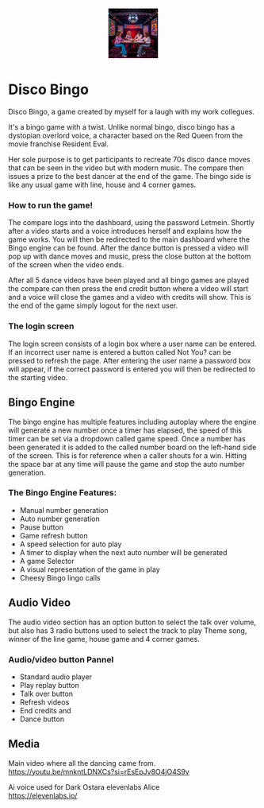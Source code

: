 <h1 align="center">
   <img src="https://github.com/jonathanw82/bingo/blob/main/assets/media/logo.jpeg" width="auto" height="100" alt="logo"/>
 </h1>

# Disco Bingo

Disco Bingo, a game created by myself for a laugh with my work collegues.

It's a bingo game with a twist. Unlike normal bingo, disco bingo has a dystopian overlord voice, a character based on the Red Queen from the movie franchise Resident Eval.

Her sole purpose is to get participants to recreate 70s disco dance moves that can be seen in the video but with modern music. The compare then issues a prize to the best dancer at the end of the game. 
The bingo side is like any usual game with line, house and 4 corner games.

### How to run the game!
The compare logs into the dashboard, using the password Letmein. Shortly after a video starts and a voice introduces herself and explains how the game works. You will then be redirected to the main dashboard where the Bingo engine can be found. After the dance button is pressed a video will pop up with dance moves and music, press the close button at the bottom of the screen when the video ends.

After all 5 dance videos have been played and all bingo games are played the compare can then press the end credit button where a video will start and a voice will close the games and a video with credits will show. This is the end of the game simply logout for the next user. 

### The login screen 
The login screen consists of a login box where a user name can be entered. If an incorrect user name is entered a button called Not You? can be pressed to refresh the page.
After entering the user name a password box will appear, if the correct password is entered you will then be redirected to the starting video.

## Bingo Engine
The bingo engine has multiple features including autoplay where the engine will generate a new number once a timer has elapsed, the speed of this timer can be set via a dropdown called game speed.
Once a number has been generated it is added to the called number board on the left-hand side of the screen. This is for reference when a caller shouts for a win.
Hitting the space bar at any time will pause the game and stop the auto number generation.

### The Bingo Engine Features:
* Manual number generation 
* Auto number generation
* Pause button
* Game refresh button
* A speed selection for auto play
* A timer to display when the next auto number will be generated 
* A game Selector
* A visual representation of the game in play 
* Cheesy Bingo lingo calls

## Audio Video

The audio video section has an option button to select the talk over volume, but also has 3 radio buttons used to select the track to play
Theme song, winner of the line game, house game and 4 corner games.

### Audio/video button Pannel

* Standard audio player
* Play replay button
* Talk over button
* Refresh videos 
* End credits and 
* Dance button


## Media
Main video where all the dancing came from.
<br> https://youtu.be/mnkntLDNXCs?si=rEsEpJv8O4jO4S9v

Ai voice used for Dark Ostara elevenlabs Alice
<br>
https://elevenlabs.io/
